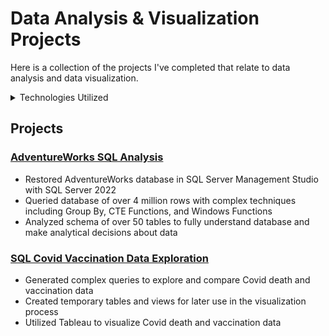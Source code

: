 # Data Analysis & Visualization Projects

Here is a collection of the projects I've completed that relate to data analysis and data visualization.

<details>
<summary>Technologies Utilized</summary>
MS SQL, SSMS, PostgreSQL, pgAdmin, Tableau
</details>

## Projects

### [AdventureWorks SQL Analysis](https://github.com/chow2n/AdventureWorks-SQL-Analysis "AdventureWorksAnalysis")
- Restored AdventureWorks database in SQL Server Management Studio with SQL Server 2022
- Queried database of over 4 million rows with complex techniques including Group By, CTE Functions, and Windows Functions
- Analyzed schema of over 50 tables to fully understand database and make analytical decisions about data

### [SQL Covid Vaccination Data Exploration](https://github.com/chow2n/SQL-CovidDataExploration "CovidDataExploration")
- Generated complex queries to explore and compare Covid death and vaccination data
- Created temporary tables and views for later use in the visualization process
- Utilized Tableau to visualize Covid death and vaccination data

